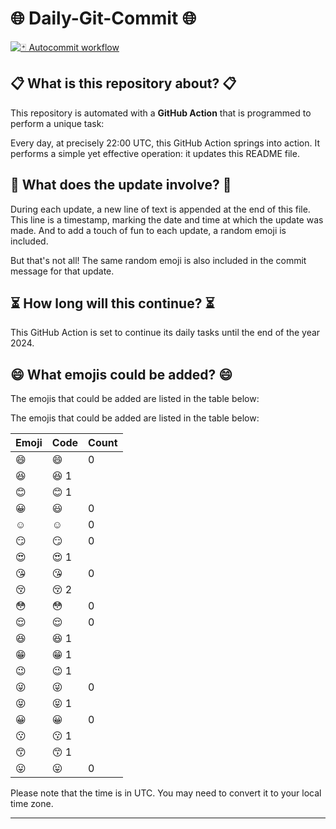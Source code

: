 # 🌐 Daily-Git-Commit 🌐

[![🃏 Autocommit workflow](https://github.com/diegomarty/daily-git-commit/actions/workflows/daily-git-commit.yaml/badge.svg?event=check_run)](https://github.com/diegomarty/daily-git-commit/actions/workflows/daily-git-commit.yaml)

## 📋 What is this repository about? 📋

This repository is automated with a **GitHub Action** that is programmed to perform a unique task:

Every day, at precisely 22:00 UTC, this GitHub Action springs into action. It performs a simple yet effective operation: it updates this README file.

## 🔄 What does the update involve? 🔄

During each update, a new line of text is appended at the end of this file. This line is a timestamp, marking the date and time at which the update was made. And to add a touch of fun to each update, a random emoji is included.

But that's not all! The same random emoji is also included in the commit message for that update.

## ⏳ How long will this continue? ⏳

This GitHub Action is set to continue its daily tasks until the end of the year 2024.

## 😄 What emojis could be added? 😄

The emojis that could be added are listed in the table below:

The emojis that could be added are listed in the table below:

| Emoji | Code | Count |
| --- | --- | --- |
| 😄 | :smile: | 0 |
| 😆 | :laughing:  1 |
| 😊 | :blush:  1 |
| 😀 | :smiley: | 0 |
| ☺️ | :relaxed: | 0 |
| 😏 | :smirk: | 0 |
| 😍 | :heart_eyes:  1 |
| 😘 | :kissing_heart: | 0 |
| 😚 | :kissing_closed_eyes:  2 |
| 😳 | :flushed: | 0 |
| 😌 | :relieved: | 0 |
| 😆 | :satisfied:  1 |
| 😁 | :grin:  1 |
| 😉 | :wink:  1 |
| 😜 | :stuck_out_tongue_winking_eye: | 0 |
| 😝 | :stuck_out_tongue_closed_eyes:  1 |
| 😀 | :grinning: | 0 |
| 😗 | :kissing:  1 |
| 😙 | :kissing_smiling_eyes:  1 |
| 😛 | :stuck_out_tongue: | 0 |


Please note that the time is in UTC. You may need to convert it to your local time zone.

---
